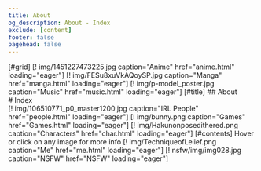 ```yaml
---
title: About
og_description: About - Index
exclude: [content]
footer: false
pagehead: false
---
```


[#grid]
    [! img/1451227473225.jpg caption="Anime" href="anime.html" loading="eager"]
    [! img/FESu8xuVkAQoySP.jpg caption="Manga" href="manga.html" loading="eager"]
    [! img/p-model_poster.jpg caption="Music" href="music.html" loading="eager"]
    [#title]
            ## About  
            # Index  
    [! img/106510771_p0_master1200.jpg caption="IRL People" href="people.html" loading="eager"]
    [! img/bunny.png caption="Games" href="Games.html" loading="eager"]
    [! img/Hakunonposedithered.png caption="Characters" href="char.html" loading="eager"]
    [#contents]
            Hover or click on any image for more info
    [! img/TechniqueofLelief.png caption="Me" href="me.html" loading="eager"]
    [! nsfw/img/img028.jpg caption="NSFW" href="NSFW" loading="eager"]